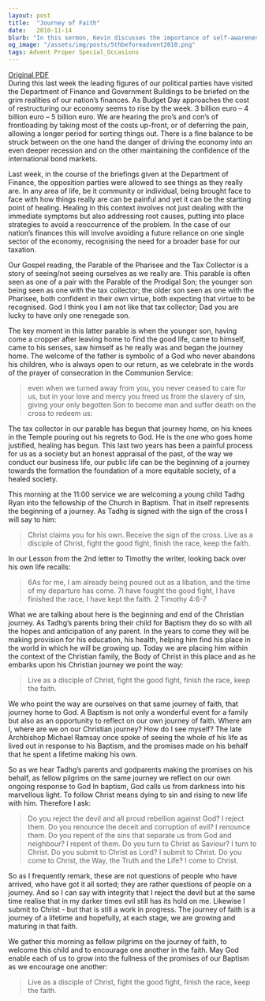 ```yaml
---
layout: post
title:  "Journey of Faith"
date:   2010-11-14
blurb: "In this sermon, Kevin discusses the importance of self-awareness and honesty in both our personal and societal lives, drawing parallels between the state of the nation's finances and the parable of the Pharisee and the Tax Collector. He emphasizes the need for healing, not just addressing immediate symptoms but also root causes. The sermon also marks the baptism of a child, Tadhg Ryan, symbolizing the beginning of a spiritual journey."
og_image: "/assets/img/posts/5thbeforeadvent2010.png"
tags: Advent Proper Special_Occasions
---
```

[Original PDF](/assets/pdf/5thbeforeadvent2010.pdf)    
During this last week the leading figures of our political parties have visited the Department of Finance and Government Buildings to be briefed on the grim realities of our nation’s finances. As Budget Day approaches the cost of restructuring our economy seems to rise by the week. 3 billion euro – 4 billion euro – 5 billion euro. We are hearing the pro’s and con’s of frontloading by taking most of the costs up-front, or of deferring the pain, allowing a longer period for sorting things out. There is a fine balance to be struck between on the one hand the danger of driving the economy into an even deeper recession and on the other maintaining the confidence of the international bond markets.

Last week, in the course of the briefings given at the Department of Finance, the opposition parties were allowed to see things as they really are. In any area of life, be it community or individual, being brought face to face with how things really are can be painful and yet it can be the starting point of healing. Healing in this context involves not just dealing with the immediate symptoms but also addressing root causes, putting into place strategies to avoid a reoccurrence of the problem. In the case of our nation’s finances this will involve avoiding a future reliance on one single sector of the economy, recognising the need for a broader base for our taxation.

Our Gospel reading, the Parable of the Pharisee and the Tax Collector is a story of seeing/not seeing ourselves as we really are. This parable is often seen as one of a pair with the Parable of the Prodigal Son; the younger son being seen as one with the tax collector; the older son seen as one with the Pharisee, both confident in their own virtue, both expecting that virtue to be recognised. God I think you I am not like that tax collector; Dad you are lucky to have only one renegade son.

The key moment in this latter parable is when the younger son, having come a cropper after leaving home to find the good life, came to himself, came to his senses, saw himself as he really was and began the journey home. The welcome of the father is symbolic of a God who never abandons his children, who is always open to our return, as we celebrate in the words of the prayer of consecration in the Communion Service:

> even when we turned away from you,
> you never ceased to care for us,
> but in your love and mercy you freed us from the slavery of sin,
> giving your only begotten Son to become man
> and suffer death on the cross to redeem us:

The tax collector in our parable has begun that journey home, on his knees in the Temple pouring out his regrets to God. He is the one who goes home justified, healing has begun. This last two years has been a painful process for us as a society but an honest appraisal of the past, of the way we conduct our business life, our public life can be the beginning of a journey towards the formation the foundation of a more equitable society, of a healed society.

This morning at the 11:00 service we are welcoming a young child Tadhg Ryan into the fellowship of the Church in Baptism. That in itself represents the beginning of a journey. As Tadhg is signed with the sign of the cross I will say to him:

> Christ claims you for his own.
> Receive the sign of the cross.
> Live as a disciple of Christ,
> fight the good fight,
> finish the race, keep the faith.

In our Lesson from the 2nd letter to Timothy the writer, looking back over his own life recalls:

> 6As for me, I am already being poured out as a libation, and the time
> of my departure has come. 7I have fought the good fight, I have
> finished the race, I have kept the faith. 2 Timothy 4:6-7

What we are talking about here is the beginning and end of the Christian journey. As Tadhg’s parents bring their child for Baptism they do so with all the hopes and anticipation of any parent. In the years to come they will be making provision for his education, his health, helping him find his place in the world in which he will be growing up. Today we are placing him within the context of the Christian family, the Body of Christ in this place and as he embarks upon his Christian journey we point the way:

> Live as a disciple of Christ,
> fight the good fight,
> finish the race, keep the faith.

We who point the way are ourselves on that same journey of faith, that journey home to God. A Baptism is not only a wonderful event for a family but also as an opportunity to reflect on our own journey of faith. Where am I, where are we on our Christian journey? How do I see myself? The late Archbishop Michael Ramsay once spoke of seeing the whole of his life as lived out in response to his Baptism, and the promises made on his behalf that he spent a lifetime making his own.

So as we hear Tadhg’s parents and godparents making the promises on his behalf, as fellow pilgrims on the same journey we reflect on our own ongoing response to God In baptism, God calls us from darkness into his marvellous light. To follow Christ means dying to sin and rising to new life with him. Therefore I ask:

> Do you reject the devil and all proud rebellion against God?
> I reject them.
> Do you renounce the deceit and corruption of evil?
> I renounce them.
> Do you repent of the sins that separate us from God and neighbour?
> I repent of them.
> Do you turn to Christ as Saviour?
> I turn to Christ.
> Do you submit to Christ as Lord?
> I submit to Christ.
> Do you come to Christ, the Way, the Truth and the Life?
> I come to Christ.

So as I frequently remark, these are not questions of people who have arrived, who have got it all sorted; they are rather questions of people on a journey. And so I can say with integrity that I reject the devil but at the same time realise that in my darker times evil still has its hold on me. Likewise I submit to Christ - but that is still a work in progress. The journey of faith is a journey of a lifetime and hopefully, at each stage, we are growing and maturing in that faith.

We gather this morning as fellow pilgrims on the journey of faith, to welcome this child and to encourage one another in the faith. May God enable each of us to grow into the fullness of the promises of our Baptism as we encourage one another:

> Live as a disciple of Christ,
> fight the good fight,
> finish the race, keep the faith.
